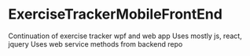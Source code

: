 # ExerciseTrackerMobileFrontEnd
Continuation of exercise tracker wpf and web app
Uses mostly js, react, jquery
Uses web service methods from backend repo
